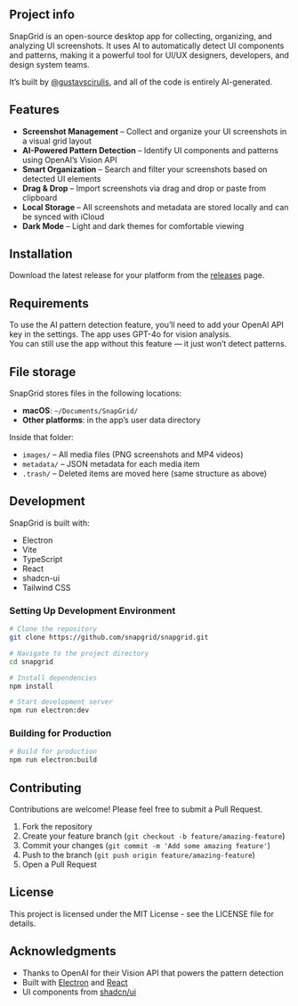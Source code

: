 ## Project info

SnapGrid is an open-source desktop app for collecting, organizing, and analyzing UI screenshots. It uses AI to automatically detect UI components and patterns, making it a powerful tool for UI/UX designers, developers, and design system teams.

It’s built by [@gustavscirulis](https://github.com/gustavscirulis), and all of the code is entirely AI-generated.

## Features

- **Screenshot Management** – Collect and organize your UI screenshots in a visual grid layout  
- **AI-Powered Pattern Detection** – Identify UI components and patterns using OpenAI’s Vision API  
- **Smart Organization** – Search and filter your screenshots based on detected UI elements  
- **Drag & Drop** – Import screenshots via drag and drop or paste from clipboard  
- **Local Storage** – All screenshots and metadata are stored locally and can be synced with iCloud  
- **Dark Mode** – Light and dark themes for comfortable viewing  

## Installation

Download the latest release for your platform from the [releases](https://github.com/snapgrid/snapgrid/releases) page.

## Requirements

To use the AI pattern detection feature, you’ll need to add your OpenAI API key in the settings. The app uses GPT-4o for vision analysis.  
You can still use the app without this feature — it just won’t detect patterns.

## File storage

SnapGrid stores files in the following locations:

- **macOS**: `~/Documents/SnapGrid/`  
- **Other platforms**: in the app’s user data directory

Inside that folder:

- `images/` – All media files (PNG screenshots and MP4 videos)  
- `metadata/` – JSON metadata for each media item  
- `.trash/` – Deleted items are moved here (same structure as above)

## Development

SnapGrid is built with:

- Electron  
- Vite  
- TypeScript  
- React  
- shadcn-ui  
- Tailwind CSS

### Setting Up Development Environment

```sh
# Clone the repository
git clone https://github.com/snapgrid/snapgrid.git

# Navigate to the project directory
cd snapgrid

# Install dependencies
npm install

# Start development server
npm run electron:dev
```

### Building for Production

```sh
# Build for production
npm run electron:build
```

## Contributing

Contributions are welcome! Please feel free to submit a Pull Request.

1. Fork the repository
2. Create your feature branch (`git checkout -b feature/amazing-feature`)
3. Commit your changes (`git commit -m 'Add some amazing feature'`)
4. Push to the branch (`git push origin feature/amazing-feature`)
5. Open a Pull Request

## License

This project is licensed under the MIT License - see the LICENSE file for details.

## Acknowledgments

- Thanks to OpenAI for their Vision API that powers the pattern detection
- Built with [Electron](https://www.electronjs.org/) and [React](https://reactjs.org/)
- UI components from [shadcn/ui](https://ui.shadcn.com/)
